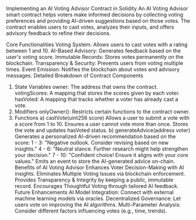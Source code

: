 Implementing an AI Voting Advisor Contract in Solidity
An AI Voting Advisor smart contract helps voters make informed decisions by collecting voting preferences and providing AI-driven suggestions based on those votes. The contract enables users to cast votes, analyzes their inputs, and offers advisory feedback to refine their decisions.

Core Functionalities
Voting System: Allows users to cast votes with a rating between 1 and 10.
AI-Based Advisory: Generates feedback based on the user's voting score.
Immutable Records: Stores votes permanently on the blockchain.
Transparency & Security: Prevents users from voting multiple times.
Event Emission: Notifies the blockchain about votes and advisory messages.
Detailed Breakdown of Contract Components
1. State Variables
owner: The address that owns the contract.
votingScores: A mapping that stores the scores given by each voter.
hasVoted: A mapping that tracks whether a voter has already cast a vote.
2. Modifiers
onlyOwner(): Restricts certain functions to the contract owner.
3. Functions
a) castVote(uint256 score)
Allows a user to submit a vote with a score from 1 to 10.
Ensures a user cannot vote more than once.
Stores the vote and updates hasVoted status.
b) generateAdvice(address voter)
Generates a personalized AI-driven recommendation based on the score:
1 - 3: "Negative outlook. Consider revising based on new insights."
4 - 6: "Neutral stance. Further research might help strengthen your decision."
7 - 10: "Confident choice! Ensure it aligns with your core values."
Emits an event to store the AI-generated advice on-chain.
Benefits of AI Voting Advisor
Enhances Voter Decision-Making with AI insights.
Eliminates Multiple Voting Issues via blockchain enforcement.
Provides Transparency & Integrity by keeping a public, immutable record.
Encourages Thoughtful Voting through tailored AI feedback.
Future Enhancements
AI Model Integration: Connect with external machine learning models via oracles.
Decentralized Governance: Let users vote on improving the AI algorithms.
Multi-Parameter Analysis: Consider different factors influencing votes (e.g., time, trends).
